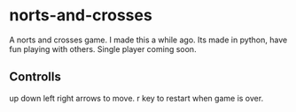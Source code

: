 # norts-and-crosses
A norts and crosses game.
I made this a while ago. Its made in python, have fun playing with others. Single player coming soon.
## Controlls
up down left right arrows to move.
r key to restart when game is over.
